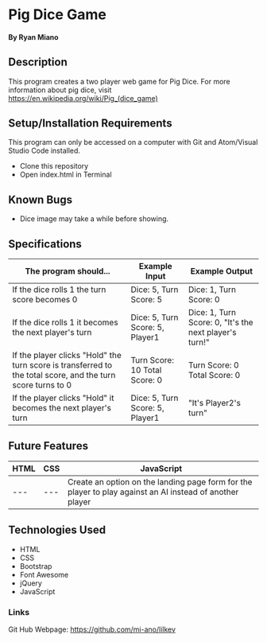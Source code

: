 # Pig Dice Game 

#### By Ryan Miano

## Description

This program creates a two player web game for Pig Dice. For more information about pig dice, visit https://en.wikipedia.org/wiki/Pig_(dice_game)

## Setup/Installation Requirements

This program can only be accessed on a computer with Git and Atom/Visual Studio Code installed.

* Clone this repository
* Open index.html in Terminal

## Known Bugs

* Dice image may take a while before showing.

## Specifications

The program should... | Example Input | Example Output
----- | ----- | -----
If the dice rolls 1 the turn score becomes 0 | Dice: 5, Turn Score: 5 | Dice: 1, Turn Score: 0
If the dice rolls 1 it becomes the next player's turn | Dice: 5, Turn Score: 5, Player1 | Dice: 1, Turn Score: 0, "It's the next player's turn!"
If the player clicks "Hold" the turn score is transferred to the total score, and the turn score turns to 0 | Turn Score: 10 Total Score: 0  | Turn Score: 0 Total Score: 0
If the player clicks "Hold" it becomes the next player's turn | Dice: 5, Turn Score: 5, Player1 | "It's Player2's turn"

## Future Features

HTML | CSS | JavaScript
----- | ----- | -----
--- | --- | Create an option on the landing page form for the player to play against an AI instead of another player

## Technologies Used

* HTML
* CSS
* Bootstrap
* Font Awesome
* jQuery
* JavaScript

### Links

Git Hub Webpage: https://github.com/mi-ano/lilkev